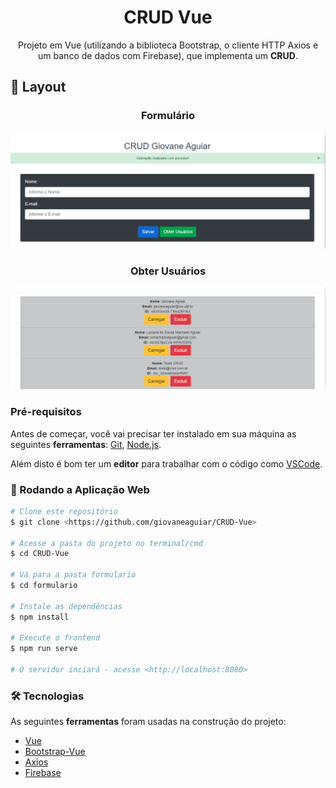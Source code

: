 <h1 align="center">CRUD Vue</h1>
<p align="center">Projeto em Vue (utilizando a biblioteca Bootstrap, o cliente HTTP Axios e um banco de dados com Firebase), que implementa um <strong>CRUD</strong>.</p>

## 🎨 Layout 

<div align="center">
<h3>Formulário</h3>

<img src="/src/assets/img1.png">
</div>

<div align="center">
<h3>Obter Usuários</h3>

<img src="/src/assets/img2.png">
</div>
</div>

### Pré-requisitos

Antes de começar, você vai precisar ter instalado em sua máquina as seguintes <strong>ferramentas</strong>:
[Git](https://git-scm.com), [Node.js](https://nodejs.org/en/).

Além disto é bom ter um <strong>editor</strong> para trabalhar com o código como [VSCode](https://code.visualstudio.com/).

### :banana: Rodando a Aplicação Web

```bash
# Clone este repositório
$ git clone <https://github.com/giovaneaguiar/CRUD-Vue>

# Acesse a pasta do projeto no terminal/cmd
$ cd CRUD-Vue

# Vá para a pasta formulario
$ cd formulario

# Instale as dependências
$ npm install

# Execute o frontend
$ npm run serve

# O servidor inciará - acesse <http://localhost:8080>
```
### 🛠 Tecnologias

As seguintes <strong>ferramentas</strong> foram usadas na construção do projeto:
- [Vue](https://vuejs.org)
- [Bootstrap-Vue](https://bootstrap-vue.org)
- [Axios](https://br.vuejs.org/v2/cookbook/using-axios-to-consume-apis.html)
- [Firebase](https://firebase.google.com/?hl=pt-br)
